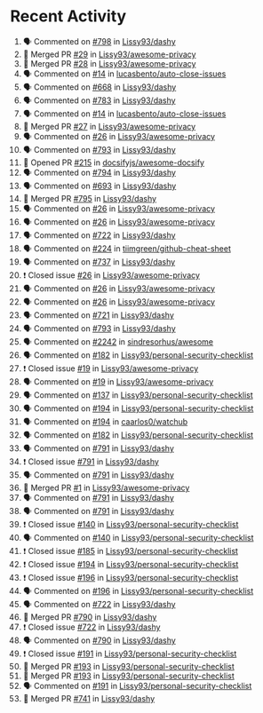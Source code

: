 # Recent Activity

<!--START_SECTION:activity-->
1. 🗣 Commented on [#798](https://github.com/Lissy93/dashy/issues/798) in [Lissy93/dashy](https://github.com/Lissy93/dashy)
2. 🎉 Merged PR [#29](https://github.com/Lissy93/awesome-privacy/pull/29) in [Lissy93/awesome-privacy](https://github.com/Lissy93/awesome-privacy)
3. 🎉 Merged PR [#28](https://github.com/Lissy93/awesome-privacy/pull/28) in [Lissy93/awesome-privacy](https://github.com/Lissy93/awesome-privacy)
4. 🗣 Commented on [#14](https://github.com/lucasbento/auto-close-issues/issues/14) in [lucasbento/auto-close-issues](https://github.com/lucasbento/auto-close-issues)
5. 🗣 Commented on [#668](https://github.com/Lissy93/dashy/issues/668) in [Lissy93/dashy](https://github.com/Lissy93/dashy)
6. 🗣 Commented on [#783](https://github.com/Lissy93/dashy/issues/783) in [Lissy93/dashy](https://github.com/Lissy93/dashy)
7. 🗣 Commented on [#14](https://github.com/lucasbento/auto-close-issues/issues/14) in [lucasbento/auto-close-issues](https://github.com/lucasbento/auto-close-issues)
8. 🎉 Merged PR [#27](https://github.com/Lissy93/awesome-privacy/pull/27) in [Lissy93/awesome-privacy](https://github.com/Lissy93/awesome-privacy)
9. 🗣 Commented on [#26](https://github.com/Lissy93/awesome-privacy/issues/26) in [Lissy93/awesome-privacy](https://github.com/Lissy93/awesome-privacy)
10. 🗣 Commented on [#793](https://github.com/Lissy93/dashy/issues/793) in [Lissy93/dashy](https://github.com/Lissy93/dashy)
11. 💪 Opened PR [#215](https://github.com/docsifyjs/awesome-docsify/pull/215) in [docsifyjs/awesome-docsify](https://github.com/docsifyjs/awesome-docsify)
12. 🗣 Commented on [#794](https://github.com/Lissy93/dashy/issues/794) in [Lissy93/dashy](https://github.com/Lissy93/dashy)
13. 🗣 Commented on [#693](https://github.com/Lissy93/dashy/issues/693) in [Lissy93/dashy](https://github.com/Lissy93/dashy)
14. 🎉 Merged PR [#795](https://github.com/Lissy93/dashy/pull/795) in [Lissy93/dashy](https://github.com/Lissy93/dashy)
15. 🗣 Commented on [#26](https://github.com/Lissy93/awesome-privacy/issues/26) in [Lissy93/awesome-privacy](https://github.com/Lissy93/awesome-privacy)
16. 🗣 Commented on [#26](https://github.com/Lissy93/awesome-privacy/issues/26) in [Lissy93/awesome-privacy](https://github.com/Lissy93/awesome-privacy)
17. 🗣 Commented on [#722](https://github.com/Lissy93/dashy/issues/722) in [Lissy93/dashy](https://github.com/Lissy93/dashy)
18. 🗣 Commented on [#224](https://github.com/tiimgreen/github-cheat-sheet/issues/224) in [tiimgreen/github-cheat-sheet](https://github.com/tiimgreen/github-cheat-sheet)
19. 🗣 Commented on [#737](https://github.com/Lissy93/dashy/issues/737) in [Lissy93/dashy](https://github.com/Lissy93/dashy)
20. ❗️ Closed issue [#26](https://github.com/Lissy93/awesome-privacy/issues/26) in [Lissy93/awesome-privacy](https://github.com/Lissy93/awesome-privacy)
21. 🗣 Commented on [#26](https://github.com/Lissy93/awesome-privacy/issues/26) in [Lissy93/awesome-privacy](https://github.com/Lissy93/awesome-privacy)
22. 🗣 Commented on [#26](https://github.com/Lissy93/awesome-privacy/issues/26) in [Lissy93/awesome-privacy](https://github.com/Lissy93/awesome-privacy)
23. 🗣 Commented on [#721](https://github.com/Lissy93/dashy/issues/721) in [Lissy93/dashy](https://github.com/Lissy93/dashy)
24. 🗣 Commented on [#793](https://github.com/Lissy93/dashy/issues/793) in [Lissy93/dashy](https://github.com/Lissy93/dashy)
25. 🗣 Commented on [#2242](https://github.com/sindresorhus/awesome/issues/2242) in [sindresorhus/awesome](https://github.com/sindresorhus/awesome)
26. 🗣 Commented on [#182](https://github.com/Lissy93/personal-security-checklist/issues/182) in [Lissy93/personal-security-checklist](https://github.com/Lissy93/personal-security-checklist)
27. ❗️ Closed issue [#19](https://github.com/Lissy93/awesome-privacy/issues/19) in [Lissy93/awesome-privacy](https://github.com/Lissy93/awesome-privacy)
28. 🗣 Commented on [#19](https://github.com/Lissy93/awesome-privacy/issues/19) in [Lissy93/awesome-privacy](https://github.com/Lissy93/awesome-privacy)
29. 🗣 Commented on [#137](https://github.com/Lissy93/personal-security-checklist/issues/137) in [Lissy93/personal-security-checklist](https://github.com/Lissy93/personal-security-checklist)
30. 🗣 Commented on [#194](https://github.com/Lissy93/personal-security-checklist/issues/194) in [Lissy93/personal-security-checklist](https://github.com/Lissy93/personal-security-checklist)
31. 🗣 Commented on [#194](https://github.com/caarlos0/watchub/issues/194) in [caarlos0/watchub](https://github.com/caarlos0/watchub)
32. 🗣 Commented on [#182](https://github.com/Lissy93/personal-security-checklist/issues/182) in [Lissy93/personal-security-checklist](https://github.com/Lissy93/personal-security-checklist)
33. 🗣 Commented on [#791](https://github.com/Lissy93/dashy/issues/791) in [Lissy93/dashy](https://github.com/Lissy93/dashy)
34. ❗️ Closed issue [#791](https://github.com/Lissy93/dashy/issues/791) in [Lissy93/dashy](https://github.com/Lissy93/dashy)
35. 🗣 Commented on [#791](https://github.com/Lissy93/dashy/issues/791) in [Lissy93/dashy](https://github.com/Lissy93/dashy)
36. 🎉 Merged PR [#1](https://github.com/Lissy93/awesome-privacy/pull/1) in [Lissy93/awesome-privacy](https://github.com/Lissy93/awesome-privacy)
37. 🗣 Commented on [#791](https://github.com/Lissy93/dashy/issues/791) in [Lissy93/dashy](https://github.com/Lissy93/dashy)
38. 🗣 Commented on [#791](https://github.com/Lissy93/dashy/issues/791) in [Lissy93/dashy](https://github.com/Lissy93/dashy)
39. ❗️ Closed issue [#140](https://github.com/Lissy93/personal-security-checklist/issues/140) in [Lissy93/personal-security-checklist](https://github.com/Lissy93/personal-security-checklist)
40. 🗣 Commented on [#140](https://github.com/Lissy93/personal-security-checklist/issues/140) in [Lissy93/personal-security-checklist](https://github.com/Lissy93/personal-security-checklist)
41. ❗️ Closed issue [#185](https://github.com/Lissy93/personal-security-checklist/issues/185) in [Lissy93/personal-security-checklist](https://github.com/Lissy93/personal-security-checklist)
42. ❗️ Closed issue [#194](https://github.com/Lissy93/personal-security-checklist/issues/194) in [Lissy93/personal-security-checklist](https://github.com/Lissy93/personal-security-checklist)
43. ❗️ Closed issue [#196](https://github.com/Lissy93/personal-security-checklist/issues/196) in [Lissy93/personal-security-checklist](https://github.com/Lissy93/personal-security-checklist)
44. 🗣 Commented on [#196](https://github.com/Lissy93/personal-security-checklist/issues/196) in [Lissy93/personal-security-checklist](https://github.com/Lissy93/personal-security-checklist)
45. 🗣 Commented on [#722](https://github.com/Lissy93/dashy/issues/722) in [Lissy93/dashy](https://github.com/Lissy93/dashy)
46. 🎉 Merged PR [#790](https://github.com/Lissy93/dashy/pull/790) in [Lissy93/dashy](https://github.com/Lissy93/dashy)
47. ❗️ Closed issue [#722](https://github.com/Lissy93/dashy/issues/722) in [Lissy93/dashy](https://github.com/Lissy93/dashy)
48. 🗣 Commented on [#790](https://github.com/Lissy93/dashy/issues/790) in [Lissy93/dashy](https://github.com/Lissy93/dashy)
49. ❗️ Closed issue [#191](https://github.com/Lissy93/personal-security-checklist/issues/191) in [Lissy93/personal-security-checklist](https://github.com/Lissy93/personal-security-checklist)
50. 🎉 Merged PR [#193](https://github.com/Lissy93/personal-security-checklist/pull/193) in [Lissy93/personal-security-checklist](https://github.com/Lissy93/personal-security-checklist)
51. 🎉 Merged PR [#193](https://github.com/Lissy93/personal-security-checklist/pull/193) in [Lissy93/personal-security-checklist](https://github.com/Lissy93/personal-security-checklist)
52. 🗣 Commented on [#191](https://github.com/Lissy93/personal-security-checklist/issues/191) in [Lissy93/personal-security-checklist](https://github.com/Lissy93/personal-security-checklist)
53. 🎉 Merged PR [#741](https://github.com/Lissy93/dashy/pull/741) in [Lissy93/dashy](https://github.com/Lissy93/dashy)
<!--END_SECTION:activity-->
